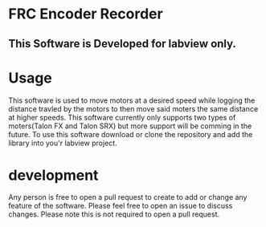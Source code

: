 # FRC Encoder Recorder

## This Software is Developed for labview only.

# Usage
This software is used to move motors at a desired speed while logging the distance travled by the motors to then move said moters the same distance at higher speeds. This software currently only supports two types of moters(Talon FX and Talon SRX) but more support will be comming in the future. To use this software download or clone the repository and add the library into you'r labview project.

# development
Any person is free to open a pull request to create to add or change any feature of the software. Please feel free to open an issue to discuss changes. Please note this is not required to open a pull request.

